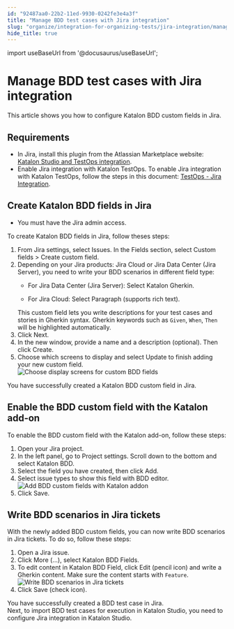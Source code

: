 ```yaml
---
id: "92487aa0-22b2-11ed-9930-0242fe3e4a3f"
title: "Manage BDD test cases with Jira integration"
slug: "organize/integration-for-organizing-tests/jira-integration/manage-bdd-test-cases-with-jira-integration"
hide_title: true
---
```

import useBaseUrl from '@docusaurus/useBaseUrl';


# <a id="id" class="anchor_top_offset"/><a id="ariaid-title1" class="anchor_top_offset"/>Manage  BDD test cases   with Jira integration

<p xmlns="http://www.w3.org/1999/xhtml" className="p">This article shows you how to configure Katalon BDD custom fields in Jira.</p> 

## Requirements

<div xmlns="http://www.w3.org/1999/xhtml" className="p"><ul className="ul"><li className="li">In Jira, install this plugin from the Atlassian Marketplace website: <a className="xref j-external-link" href="https://marketplace.atlassian.com/apps/1217501/katalon-bdd-test-automation-for-jira?hosting=cloud&tab=overview" target="_blank">Katalon Studio and TestOps integration</a>.</li><li className="li">Enable Jira integration with <span className="ph">Katalon TestOps</span>. To enable Jira integration with <span className="ph">Katalon TestOps</span>, follow the steps in this document: <a className="xref" href="/docs/organize/integration-for-organizing-tests/jira-integration/enable-katalon-testops---jira-integration-for-test-management#task-7062">TestOps - Jira Integration</a>.</li></ul></div>

## <a id="task-5753" class="anchor_top_offset"/>Create Katalon BDD  fields in Jira 

<div xmlns="http://www.w3.org/1999/xhtml" className="section prereq p"><ul className="ul"><li className="li"><p className="p">You must have the Jira admin access.</p></li></ul></div>
<section xmlns="http://www.w3.org/1999/xhtml" className="section context"> To create Katalon BDD  fields in Jira, follow theses steps:</section> 
<ol xmlns="http://www.w3.org/1999/xhtml" className="ol steps"><li className="li step stepexpand"><span className="ph cmd">From Jira settings, select <span className="ph uicontrol">Issues</span>. In the <span className="ph uicontrol">Fields</span> section, select <span className="ph uicontrol">Custom fields</span> &gt; <span className="ph uicontrol">Create custom field</span>.</span></li><li className="li step stepexpand"><span className="ph cmd">Depending on your Jira products: Jira Cloud or Jira Data Center (Jira Server), you need to  write your BDD scenarios in different field type:</span><div className="itemgroup info"><ul className="ul"><li className="li"><p className="p">For Jira Data Center (Jira Server): Select <span className="ph uicontrol">Katalon Gherkin</span>.</p></li><li className="li"><p className="p">For Jira Cloud: Select <span className="ph uicontrol">Paragraph (supports rich text)</span>.</p></li></ul></div><div className="itemgroup info">This custom field lets you write descriptions for your test cases and stories in Gherkin syntax. Gherkin keywords such as <code className="ph codeph">Given</code>, <code className="ph codeph">When</code>, <code className="ph codeph">Then</code> will be highlighted automatically.</div></li><li className="li step stepexpand"><span className="ph cmd">Click <span className="ph uicontrol">Next</span>.</span></li><li className="li step stepexpand"><span className="ph cmd">In the new window, provide a name and a description (optional). Then click <span className="ph uicontrol">Create</span>.</span></li><li className="li step stepexpand"><span className="ph cmd">Choose which screens to display and select <span className="ph uicontrol">Update</span> to finish adding your new custom field.</span><div className="itemgroup info"><img className="image" src={useBaseUrl("/9246ccf0-22b2-11ed-9930-0242fe3e4a3f.png")} alt="Choose display screens for custom BDD fields" /></div></li></ol> 
<section xmlns="http://www.w3.org/1999/xhtml" className="section result">You have successfully created a Katalon BDD  custom field in Jira.</section> 

## <a id="task-4059" class="anchor_top_offset"/>Enable the BDD custom field with the Katalon add-on

<section xmlns="http://www.w3.org/1999/xhtml" className="section context">To enable the BDD custom field with the Katalon add-on, follow these steps:</section> 
<ol xmlns="http://www.w3.org/1999/xhtml" className="ol steps"><li className="li step stepexpand"><span className="ph cmd">Open your Jira project. </span></li><li className="li step stepexpand"><span className="ph cmd">In the left panel, go to  <span className="ph uicontrol">Project settings</span>. Scroll down to the bottom and select <span className="ph uicontrol">Katalon BDD</span>.</span></li><li className="li step stepexpand"><span className="ph cmd">Select the field you have created, then click <span className="ph uicontrol">Add</span>.</span></li><li className="li step stepexpand"><span className="ph cmd">Select issue types to show this field with BDD editor.</span><div className="itemgroup info"><img className="image" src={useBaseUrl("/92476930-22b2-11ed-9930-0242fe3e4a3f.png")} alt="Add BDD custom fields with Katalon addon" /></div></li><li className="li step stepexpand"><span className="ph cmd">Click <span className="ph uicontrol">Save</span>.</span></li></ol> 

## <a id="task-4654" class="anchor_top_offset"/>Write BDD scenarios in Jira tickets

<section xmlns="http://www.w3.org/1999/xhtml" className="section context">With the newly added BDD custom fields, you can now write BDD scenarios in Jira tickets. To do so, follow these steps:</section> 
<ol xmlns="http://www.w3.org/1999/xhtml" className="ol steps"><li className="li step stepexpand"><span className="ph cmd">Open a Jira issue.</span></li><li className="li step stepexpand"><span className="ph cmd">Click <span className="ph uicontrol">More (...)</span>, select <span className="ph uicontrol">Katalon BDD Fields</span>.</span></li><li className="li step stepexpand"><span className="ph cmd">To edit content in Katalon BDD Field, click <span className="ph uicontrol">Edit</span> (pencil icon) and write a Gherkin content. Make sure the content starts with <code className="ph codeph">Feature</code>.</span><div className="itemgroup info"><img className="image" width={500} src={useBaseUrl("/92482c80-22b2-11ed-9930-0242fe3e4a3f.png")} alt="Write BDD scenarios in Jira tickets" /></div></li><li className="li step stepexpand"><span className="ph cmd">Click <span className="ph uicontrol">Save</span> (check icon).</span></li></ol> 
<section xmlns="http://www.w3.org/1999/xhtml" className="section result">You have successfully created a BDD test case in Jira. </section> 
<section xmlns="http://www.w3.org/1999/xhtml" className="section postreq">Next, to import BDD test cases for execution in <span className="ph">Katalon Studio</span>, you need to configure Jira integration in <span className="ph">Katalon Studio</span>.</section> 
